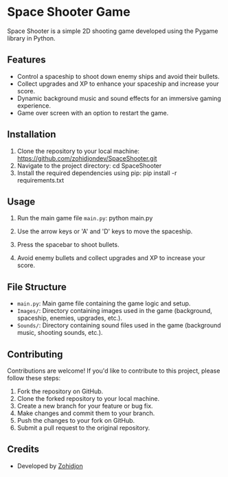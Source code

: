 # Space Shooter Game

Space Shooter is a simple 2D shooting game developed using the Pygame library in Python.

## Features
- Control a spaceship to shoot down enemy ships and avoid their bullets.
- Collect upgrades and XP to enhance your spaceship and increase your score.
- Dynamic background music and sound effects for an immersive gaming experience.
- Game over screen with an option to restart the game.

## Installation
1. Clone the repository to your local machine: https://github.com/zohidjondev/SpaceShooter.git
2. Navigate to the project directory: cd SpaceShooter
3. Install the required dependencies using pip: pip install -r requirements.txt

## Usage
1. Run the main game file `main.py`: python main.py

2. Use the arrow keys or 'A' and 'D' keys to move the spaceship.
3. Press the spacebar to shoot bullets.
4. Avoid enemy bullets and collect upgrades and XP to increase your score.

## File Structure
- `main.py`: Main game file containing the game logic and setup.
- `Images/`: Directory containing images used in the game (background, spaceship, enemies, upgrades, etc.).
- `Sounds/`: Directory containing sound files used in the game (background music, shooting sounds, etc.).

## Contributing
Contributions are welcome! If you'd like to contribute to this project, please follow these steps:
1. Fork the repository on GitHub.
2. Clone the forked repository to your local machine.
3. Create a new branch for your feature or bug fix.
4. Make changes and commit them to your branch.
5. Push the changes to your fork on GitHub.
6. Submit a pull request to the original repository.

## Credits
- Developed by [Zohidjon](https://github.com/zohidjondev)
